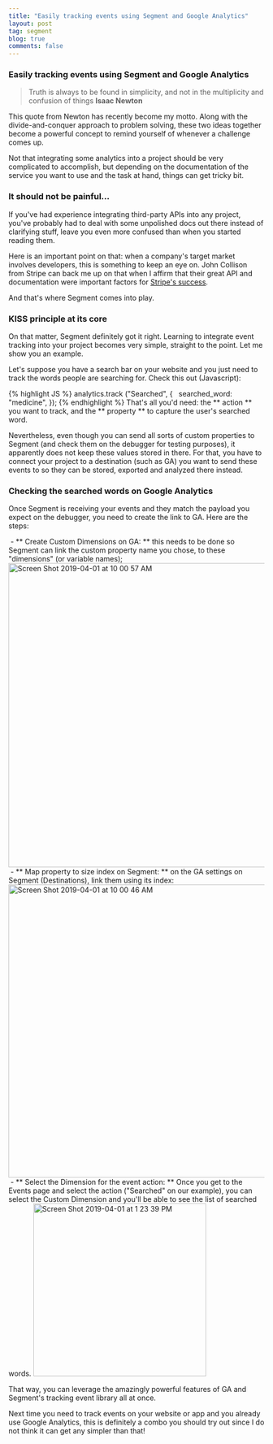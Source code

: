 ```yaml
---
title: "Easily tracking events using Segment and Google Analytics"
layout: post
tag: segment
blog: true
comments: false
---
```


### Easily tracking events using Segment and Google Analytics

> Truth is always to be found in simplicity, and not in the multiplicity and confusion of things
> **Isaac Newton**

This quote from Newton has recently become my motto. Along with the divide-and-conquer approach to problem solving, these two ideas together become a powerful concept to remind yourself of whenever a challenge comes up.

Not that integrating some analytics into a project should be very complicated to accomplish, but depending on the documentation of the service you want to use and the task at hand, things can get tricky bit.

### It should not be painful...

If you've had experience integrating third-party APIs into any project, you've probably had to deal with some unpolished docs out there instead of clarifying stuff, leave you even more confused than when you started reading them.

Here is an important point on that: when a company's target market involves developers, this is something to keep an eye on. John Collison from Stripe can back me up on that when I affirm that their great API and documentation were important factors for <a href="https://growthhackers.com/growth-studies/how-stripe-marketed-to-developers-so-effectively" target="_blank">Stripe's success</a>.

And that's where Segment comes into play.

### KISS principle at its core

On that matter, Segment definitely got it right. Learning to integrate event tracking into your project becomes very simple, straight to the point. Let me show you an example.

Let's suppose you have a search bar on your website and you just need to track the words people are searching for. Check this out (Javascript):

{% highlight JS %}
analytics.track ("Searched", {
  searched_word: "medicine",
});
{% endhighlight %}
That's all you'd need: the ** action ** you want to track, and the ** property ** to capture the user's searched word.

Nevertheless, even though you can send all sorts of custom properties to Segment (and check them on the debugger for testing purposes), it apparently does not keep these values ​​stored in there. For that, you have to connect your project to a destination (such as GA) you want to send these events to so they can be stored, exported and analyzed there instead.

### Checking the searched words on Google Analytics

Once Segment is receiving your events and they match the payload you expect on the debugger, you need to create the link to GA. Here are the steps:

 - ** Create Custom Dimensions on GA: ** this needs to be done so Segment can link the custom property name you chose, to these "dimensions" (or variable names);
 <img width = "599" alt = "Screen Shot 2019-04-01 at 10 00 57 AM" src="https://user-images.githubusercontent.com/6345197/55353750-b70f5980-5489-11e9-8cd2-13c82301d2b9.png">
 - ** Map property to size index on Segment: ** on the GA settings on Segment (Destinations), link them using its index:
<img width = "577" alt = "Screen Shot 2019-04-01 at 10 00 46 AM" src = "https://user-images.githubusercontent.com/6345197/55353814-d4dcbe80-5489-11e9-9526-17a9dab692f6.png">
 - ** Select the Dimension for the event action: ** Once you get to the Events page and select the action ("Searched" on our example), you can select the Custom Dimension and you'll be able to see the list of searched words.
<img width = "340" alt = "Screen Shot 2019-04-01 at 1 23 39 PM" src = "https://user-images.githubusercontent.com/6345197/55353844-e1f9ad80-5489-11e9-801f-e613dc0cf321.png">

That way, you can leverage the amazingly powerful features of GA and Segment's tracking event library all at once.

Next time you need to track events on your website or app and you already use Google Analytics, this is definitely a combo you should try out since I do not think it can get any simpler than that!